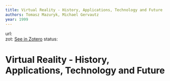 ```yaml
---
title: Virtual Reality - History, Applications, Technology and Future
authors: Tomasz Mazuryk, Michael Gervautz
year: 1999
---
```

url:  
zot: [See in Zotero](zotero://select/items/@mazurykVirtualRealityHistory1999)
status:
# Virtual Reality - History, Applications, Technology and Future




